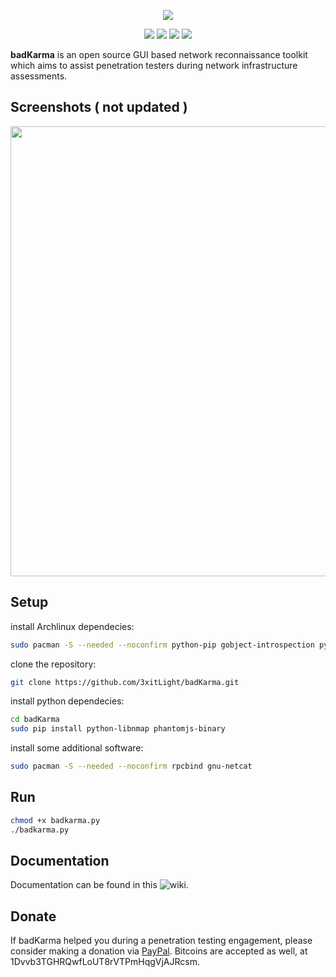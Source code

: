 <p align="center">
	<img src="https://user-images.githubusercontent.com/635790/47499886-82a3cb80-d861-11e8-8186-6f090eb2471f.png">
	<p align="center">
		<a href="https://www.python.org/"><img src="https://img.shields.io/badge/python-3-green.svg"></a>
		<a href="https://github.com/r3vn/badKarma/blob/master/license.md"><img src="https://img.shields.io/badge/license-GPLv3-red.svg"></a>
		<a href="https://badkarma.xfiltrated.com/"><img src="https://img.shields.io/badge/web-site-none.svg"></a>
		<a href="https://twitter.com/r3vnn"><img src="https://img.shields.io/badge/twitter-@r3vnn-blue.svg"></a>
	</p>
</p>

**badKarma** is an open source GUI based network reconnaissance toolkit which aims to assist penetration testers during network infrastructure assessments.

## Screenshots ( not updated )
<p align="center">
	<img width="720" src="https://user-images.githubusercontent.com/635790/45002099-7161df80-afd3-11e8-8131-a4dfd8090562.gif">
</p>

## Setup  

install Archlinux dependecies:

```bash
sudo pacman -S --needed --noconfirm python-pip gobject-introspection python-sqlalchemy mitmproxy ffmpeg gtk-vnc gtksourceview3 vte3 osm-gps-map webkit2gtk exploitdb
```

clone the repository:
```bash
git clone https://github.com/3xitLight/badKarma.git
```
install python dependecies:
```bash
cd badKarma
sudo pip install python-libnmap phantomjs-binary
```

install some additional software:
```bash
sudo pacman -S --needed --noconfirm rpcbind gnu-netcat
```


## Run

```bash
chmod +x badkarma.py
./badkarma.py
```

## Documentation

Documentation can be found in this ![wiki](https://github.com/r3vn/badKarma/wiki).

## Donate

If badKarma helped you during a penetration testing engagement, please consider making a donation via [PayPal](https://www.paypal.com/cgi-bin/webscr?cmd=_s-xclick&hosted_button_id=SK6XQ2BKHYGH6&lc=en_XC). Bitcoins are accepted as well, at 1Dvvb3TGHRQwfLoUT8rVTPmHqgVjAJRcsm.
